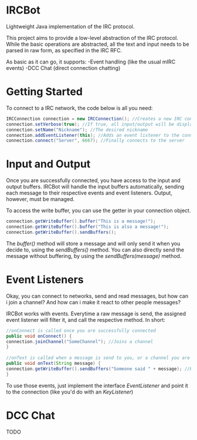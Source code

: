 IRCBot
======

Lightweight Java implementation of the IRC protocol.

This project aims to provide a low-level abstraction of the IRC protocol. While the basic operations are abstracted, all the text and input needs to be parsed in raw form, as specified in the IRC RFC.

As basic as it can go, it supports:
-Event handling (like the usual mIRC events)
-DCC Chat (direct connection chatting)

Getting Started
======

To connect to a IRC network, the code below is all you need:

```java
IRCConnection connection = new IRCConnection(); //Creates a new IRC connection object
connection.setVerbose(true); //If true, all input/output will be displayed on the console
connection.setName("Nickname"); //The desired nickname
connection.addEventListener(this); //Adds an event listener to the connection (see below)
connection.connect("Server", 6667); //Finally connects to the server
```

Input and Output
======

Once you are successfully connected, you have access to the input and output buffers. IRCBot will handle the input buffers automatically, sending each message to their respective events and event listeners. Output, however, must be managed.

To access the write buffer, you can use the getter in your connection object.

```java
connection.getWriteBuffer().buffer("This is a message!");
connection.getWriteBuffer().buffer("This is also a message!");
connection.getWriteBuffer().sendBuffers();
```

The *buffer()* method will store a message and will only send it when you decide to, using the *sendBuffers()* method. You can also directly send the message without buffering, by using the *sendBuffers(message)* method.

Event Listeners
======

Okay, you can connect to networks, send and read messages, but how can i join a channel? And how can i make it react to other people messages?

IRCBot works with events. Everytime a raw message is send, the assigned event listener will filter it, and call the respective method. In short:

```java
//onConnect is called once you are successfully connected
public void onConnect() {
connection.joinChannel("SomeChannel"); //Joins a channel
}
	
//onText is called when a message is send to you, or a channel you are on
public void onText(String message) {
connection.getWriteBuffer().sendBuffers("Someone said " + message); //Be wary that message contains the message in raw form.	
}
```

To use those events, just implement the interface *EventListener* and point it to the connection (like you'd do with an *KeyListener*)

DCC Chat
======

TODO

